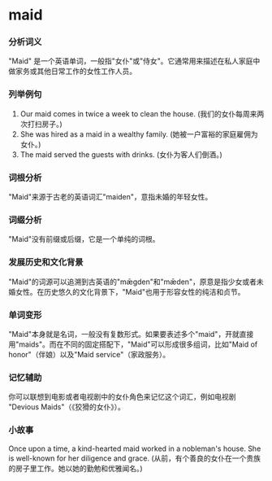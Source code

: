 # maid

### 分析词义

  

"Maid" 是一个英语单词，一般指"女仆"或"侍女"。它通常用来描述在私人家庭中做家务或其他日常工作的女性工作人员。

  

### 列举例句

  

1.  Our maid comes in twice a week to clean the house. (我们的女仆每周来两次打扫房子。)
2.  She was hired as a maid in a wealthy family. (她被一户富裕的家庭雇佣为女仆。)
3.  The maid served the guests with drinks. (女仆为客人们倒酒。)

  

### 词根分析

  

"Maid"来源于古老的英语词汇"maiden"，意指未婚的年轻女性。

  

### 词缀分析

  

"Maid"没有前缀或后缀，它是一个单纯的词根。

  

### 发展历史和文化背景

  

"Maid"的词源可以追溯到古英语的"mǣgden"和"mǣden"，原意是指少女或者未婚女性。在历史悠久的文化背景下，"Maid"也用于形容女性的纯洁和贞节。

  

### 单词变形

  

"Maid"本身就是名词，一般没有复数形式。如果要表述多个"maid"，开就直接用"maids"。而在不同的固定搭配下，"Maid"可以形成很多组词，比如"Maid of honor"（伴娘）以及"Maid service"（家政服务）。

  

### 记忆辅助

  

你可以联想到电影或者电视剧中的女仆角色来记忆这个词汇，例如电视剧 "Devious Maids"（《狡猾的女仆》）。

  

### 小故事

  

Once upon a time, a kind-hearted maid worked in a nobleman's house. She is well-known for her diligence and grace. (从前，有个善良的女仆在一个贵族的房子里工作。她以她的勤勉和优雅闻名。)
